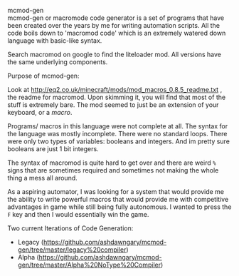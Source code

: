 mcmod-gen  
mcmod-gen or macromode code generator is a set of programs that have been created over the years by me for writing automation scripts.  All the code boils down to 'macromod code' which is an extremely watered down language with basic-like syntax.  

Search macromod on google to find the liteloader mod.  All versions have the same underlying components.  

Purpose of mcmod-gen:

Look at http://eq2.co.uk/minecraft/mods/mod_macros_0.8.5_readme.txt , the readme for macromod.  Upon skimming it, you will find that most of the stuff is extremely bare.  The mod seemed to just be an extension of your keyboard, or a _macro_.  

Programs/ macros in this language were not complete at all.  The syntax for the language was mostly incomplete.  There were no standard loops.  There were only two types of variables: booleans and integers.  And im pretty sure booleans are just 1 bit integers.

The syntax of macromod is quite hard to get over and there are weird `%` signs that are sometimes required and sometimes not making the whole thing a mess all around. 

As a aspiring automator, I was looking for a system that would provide me the ability to write powerful  macros that would provide me with competitive advantages in game while still being fully autonomous.  I wanted to press the `F` key and then I would essentially win the game.  

Two current Iterations of Code Generation:
- Legacy (https://github.com/ashdawngary/mcmod-gen/tree/master/legacy%20compiler)
- Alpha (https://github.com/ashdawngary/mcmod-gen/tree/master/Alpha%20NoType%20Compiler)
